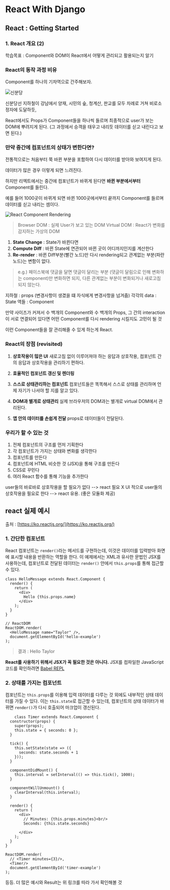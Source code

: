 # React With Django
## React : Getting Started
### 1. React 개요 (2)


학습목표 : 
Component와 DOM이 React에서 어떻게 관리되고 활용되는지 알기

### React의 동작 과정 비유 

Component를 하나의 기차역으로 간주해보자.

![신분당](https://ww.namu.la/s/3b827dc9a64b3046142a662f7dada2f0acf1700e4f7f4c50c437016f900da5c923bab7eeafafb9371ef8441be578ff4e9e635085462215ef7eae927162637cb2d3c1f96a27a98417999cbd1875c311c9a896cb8ea88d0a0ae0844a8b06d7e946)

신분당선 지하철이 강남에서 양재, 시민의 숲, 청계산, 판교를 모두 차례로 거쳐 비로소 정자에 도달하듯,

React에서도 Props가 Component들을 하나씩 들르며 
최종적으로 user가 보는 DOM에 뿌려지게 된다.
(그 과정에서 승객을 태우고 내리듯 데이터를 싣고 내린다고 보면 된다.)

### 만약 중간에 컴포넌트의 상태가 변한다면?

전통적으로는 처음부터 쭉 바뀐 부분을 포함하여 
다시 데이터를 받아와 보여지게 된다.

데이터가 많은 경우 이렇게 되면 느려진다. 

하지만 리엑트에서는 
중간에 컴포넌트가 바뀌게 된다면 
**바뀐 부분에서부터** Component를 들린다.

예를 들어 1000곳이 바뀌게 되면 
바뀐 1000곳에서부터 끝까지 Component를 들르며
데이터를 싣고 내리는 셈이다.

![React Component Rendering ](https://www.oreilly.com/library/view/learning-react-native/9781491929049/assets/lnrn_0201.png)

> Browser DOM : 실제 User가 보고 있는 DOM 
> Virtual DOM : React가 변화를 감지하는 가상의 DOM

1. **State Change** : State가 바뀐다면
2. **Compute Diff** : 바뀐 State에 연관되어 바뀐 곳이 어디까지인지를 계산한다
3. **Re-render** : 바뀐 Diff부분(빨간 노드)만 다시 rendering되고 관계없는 부분(파란 노드)는 변함이 없다.

> e.g.) 
> 페이스북에 댓글을 달면 댓글이 달리는 부분 (댓글이 달림으로 인해 변화하는 component)만 변화하면 되지,
> 다른 관계없는 부분이 변화되거나 새로고침 되지 않는다.

지하철 : props (변경사항이 생겼을 떄 자식에게 변경사항을 넘겨줌)
각각의 data : State
역들 : Component

만약 사이즈가 커져서 수 백개의 Component와 수 백개의 Props,
그 간의 interaction이 서로 연결되어 있다면
어떤 Component를 다시 rendering 시킬지도 고민이 될 것

이런 Component들을 잘 관리해줄 수 있게 하는게 React.

### React의 장점 (revisited) 

1. **상호작용이 많은 UI**
새로고침 없이 이루어져야 하는 응답과 상호작용,
컴포넌트 간의 응답과 상호작용을 관리하기 편하다. 

2. **효율적인 컴포넌트 갱신 및 렌더링**

3. **스스로 상태관리하는 컴포넌트**
컴포넌트들은 똑똑해서 스스로 상태를 관리하며 
언제 자기가 나서야 할 지를 알고 있다.

4. **DOM과 별개로 상태관리**
실제 브라우저의 DOM과는 별개로 virtual DOM에서 관리된다.

5. **앱 안의 데이터를 손쉽게 전달** 
props로 데이터들이 전달된다.


### 우리가 할 수 있는 것

1. 전체 컴포넌트의 구조를 먼저 기획한다
2. 각 컴포넌트가 가지는 상태와 변화를 생각한다
3. 컴포넌트를 만든다
4. 컴포넌트에 HTML 비슷한 것 (JSX)을 통해 구조를 만든다
5. CSS로 꾸민다
6. 여러 React 함수를 통해 기능을 추가한다

user들의 바로바로 상호작용을 할 필요가 없다 --> react 필요 X
UI 적으로 user들의 상호작용을 필요로 한다 --> react 유용. (좋은 모듈화 제공)


## react 실제 예시

출처 : [https://ko.reactjs.org/](https://ko.reactjs.org/)

### 1. 간단한 컴포넌트

React 컴포넌트는  `render()`라는 메서드를 구현하는데, 이것은 데이터를 입력받아 화면에 표시할 내용을 반환하는 역할을 한다. 이 예제에서는 XML과 유사한 문법인 JSX를 사용하는데, 컴포넌트로 전달된 데이터는  `render()`  안에서  `this.props`를 통해 접근할 수 있다.

    class HelloMessage extends React.Component {
      render() {
        return (
          <div>
            Hello {this.props.name}
          </div>
        );
      }
    }
    
    // ReactDOM
    ReactDOM.render(
      <HelloMessage name="Taylor" />,
      document.getElementById('hello-example')
    );
> 결과 : 
> Hello  Taylor

**React를 사용하기 위해서 JSX가 꼭 필요한 것은 아니다.**  JSX를 컴파일한 JavaScript 코드를 확인하려면  [Babel REPL](https://babeljs.io/repl/#?presets=react&code_lz=MYewdgzgLgBApgGzgWzmWBeGAeAFgRgD4AJRBEAGhgHcQAnBAEwEJsB6AwgbgChRJY_KAEMAlmDh0YWRiGABXVOgB0AczhQAokiVQAQgE8AkowAUAcjogQUcwEpeAJTjDgUACIB5ALLK6aRklTRBQ0KCohMQk6Bx4gA)

### 2. 상태를 가지는 컴포넌트 

컴포넌트는  `this.props`를 이용해 입력 데이터를 다루는 것 외에도 내부적인 상태 데이터를 가질 수 있다. 이는  `this.state`로 접근할 수 있는데, 컴포넌트의 상태 데이터가 바뀌면  `render()`가 다시 호출되어 마크업이 갱신된다.

        class Timer extends React.Component {
      constructor(props) {
        super(props);
        this.state = { seconds: 0 };
      }
    
      tick() {
        this.setState(state => ({
          seconds: state.seconds + 1
        }));
      }
    
      componentDidMount() {
        this.interval = setInterval(() => this.tick(), 1000);
      }
    
      componentWillUnmount() {
        clearInterval(this.interval);
      }
    
      render() {
        return (
          <div>
            // Minutes: {this.props.minutes}<br/>
            Seconds: {this.state.seconds}
            
          </div>
        );
      }
    }
    
    ReactDOM.render(
      // <Timer minutes={3}/>,
      <Timer/>
      document.getElementById('timer-example')
    );

등등. 더 많은 예시와 Result는 위 링크를 따라 가서 확인해볼 것